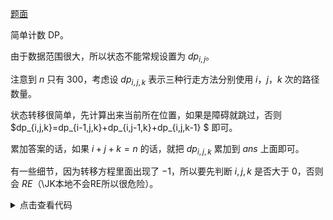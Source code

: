 [题面](https://www.luogu.com.cn/problem/AT_abc265_e "题面")

简单计数 DP。

由于数据范围很大，所以状态不能常规设置为 $dp_{i,j}$。

注意到 $n$ 只有 $300$，考虑设 $dp_{i,j,k}$ 表示三种行走方法分别使用 $i$，$j$，$k$ 次的路径数量。

状态转移很简单，先计算出来当前所在位置，如果是障碍就跳过，否则$dp_{i,j,k}=dp_{i-1,j,k}+dp_{i,j-1,k}+dp_{i,j,k-1} $ 即可。

累加答案的话，如果 $i+j+k=n$ 的话，就把 $dp_{i,j,k}$ 累加到 $ans$ 上面即可。

有一些细节，因为转移方程里面出现了 $-1$，所以要先判断 $i,j,k$ 是否大于 $0$，否则会 $RE$（\JK本地不会RE所以很危险）。

<details>
<summary>点击查看代码</summary>

```cpp
#include<bits/stdc++.h>
#include <ext/pb_ds/assoc_container.hpp>
#include <ext/pb_ds/tree_policy.hpp>
#include<ext/pb_ds/hash_policy.hpp>
#define int long long
inline int read()
{
	int w=1,s=0;char ch=getchar();
	while(!isdigit(ch)){if(ch=='-')w=-1;ch=getchar();}
	while(isdigit(ch)){s=(s<<1)+(s<<3)+(ch^	48);ch=getchar();}
	return w*s;
} 
using namespace std;
using namespace __gnu_pbds;
const int maxn=1e6+100;
const int mod=998244353;
map<pair<int,int>,bool > mp;
int n,m;
int dy[10],dx[10];
int x[maxn],y[maxn];
int dp[310][310][310];
int ans=0;
signed main()
{
	ios::sync_with_stdio(0);
	cin.tie(0);cout.tie(0);
	cin>>n>>m;
	for(int i=1;i<=3;i++)
	cin>>dx[i]>>dy[i];
	for(int i=1;i<=m;i++)
	{
		int x,y;
		cin>>x>>y;
		mp[{x,y}]=1;
	}
	dp[0][0][0]=1;
	for(int i=0;i<=n;i++)
	{
		for(int j=0;j<=n-i;j++)
		{
			for(int k=0;k<=n-i-j;k++)
			{
				int xx=i*dx[1]+j*dx[2]+k*dx[3];
				int yy=i*dy[1]+j*dy[2]+k*dy[3];
				if(mp[{xx,yy}])continue;
				dp[i][j][k]=((((dp[i][j][k]+(i?dp[i-1][j][k]:0))%mod+(j?dp[i][j-1][k]:0))%mod)+(k?dp[i][j][k-1]:0))%mod;
				if(i+j+k==n)ans=(ans+dp[i][j][k])%mod;
			}
		}
	}
	cout<<ans;
	return 0;
}
```

</details>
